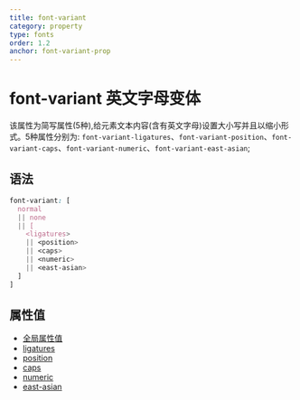 ```yaml
---
title: font-variant
category: property
type: fonts
order: 1.2
anchor: font-variant-prop
---
```


# font-variant 英文字母变体

该属性为简写属性(5种),给元素文本内容(含有英文字母)设置大小写并且以缩小形式。5种属性分别为: `font-variant-ligatures`、`font-variant-position`、`font-variant-caps`、`font-variant-numeric`、`font-variant-east-asian`;

## 语法

```css
font-variant: [
  normal
  || none
  || [
    <ligatures>
    || <position>
    || <caps>
    || <numeric>
    || <east-asian>
  ]
]
```

## 属性值

* [全局属性值](/front-end/CSS/values#anchor-值类型)
* [ligatures](/front-end/CSS/property/fonts/font-variant-ligatures)
* [position](/front-end/CSS/property/fonts/font-variant-position)
* [caps](/front-end/CSS/property/fonts/font-variant-caps)
* [numeric](/front-end/CSS/property/fonts/font-variant-numeric)
* [east-asian](/front-end/CSS/property/fonts/font-variant-east-asian)
